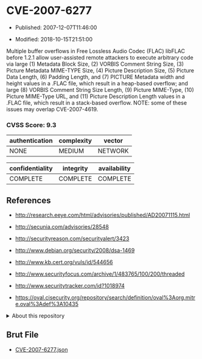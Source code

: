 # CVE-2007-6277

- Published: 2007-12-07T11:46:00

- Modified: 2018-10-15T21:51:00

Multiple buffer overflows in Free Lossless Audio Codec (FLAC) libFLAC before 1.2.1 allow user-assisted remote attackers to execute arbitrary code via large (1) Metadata Block Size, (2) VORBIS Comment String Size, (3) Picture Metadata MIME-TYPE Size, (4) Picture Description Size, (5) Picture Data Length, (6) Padding Length, and (7) PICTURE Metadata width and height values in a .FLAC file, which result in a heap-based overflow; and large (8) VORBIS Comment String Size Length, (9) Picture MIME-Type, (10) Picture MIME-Type URL, and (11) Picture Description Length values in a .FLAC file, which result in a stack-based overflow.  NOTE: some of these issues may overlap CVE-2007-4619.

### CVSS Score: **9.3**

| authentication | complexity | vector |
| --- | --- | --- |
| NONE | MEDIUM | NETWORK |

| confidentiality | integrity | availability |
| --- | --- | --- |
| COMPLETE | COMPLETE | COMPLETE |

## References

* http://research.eeye.com/html/advisories/published/AD20071115.html

* http://secunia.com/advisories/28548

* http://securityreason.com/securityalert/3423

* http://www.debian.org/security/2008/dsa-1469

* http://www.kb.cert.org/vuls/id/544656

* http://www.securityfocus.com/archive/1/483765/100/200/threaded

* http://www.securitytracker.com/id?1018974

* https://oval.cisecurity.org/repository/search/definition/oval%3Aorg.mitre.oval%3Adef%3A10435

<details>
<summary>About this repository</summary> 

  This repository is part of the project [Live Hack CVE](https://github.com/Live-Hack-CVE). Main website can be found [www.live-hack.org](https://www.live-hack.org) 
  
  Made by [Sn0wAlice](https://github.com/Sn0wAlice) for the people that care about security and need to have a feed of the latest CVEs. Hope you enjoy it, don't forget to star the repo and follow me on [Twitter](https://twitter.com/Sn0wAlice) and [Github](https://github.com/Sn0wAlice). And that is my [personnal website](https://www.alice-snow.me/)

  - [Home Page](https://github.com/Live-Hack-CVE)
  - [Framework](https://github.com/Live-Hack-CVE/cve-framework)
  - [CVE database](https://github.com/Live-Hack-CVE/full_database)
  - [Changelog](https://github.com/Live-Hack-CVE/Changelog)
</details>

## Brut File

* [CVE-2007-6277.json](https://raw.githubusercontent.com/Live-Hack-CVE/full_database/main/cves/2007/CVE-2007-6277.json)

